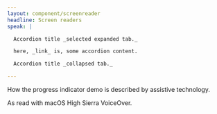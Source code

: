 ```yaml
---
layout: component/screenreader
headline: Screen readers
speak: |

  Accordion title _selected expanded tab._

  here, _link_ is, some accordion content.

  Accordion title _collapsed tab._

---
```



How the progress indicator demo is described by assistive technology.

As read with macOS High Sierra VoiceOver.
